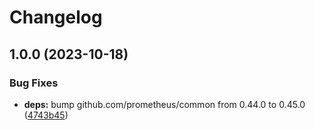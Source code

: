 # Changelog

## 1.0.0 (2023-10-18)


### Bug Fixes

* **deps:** bump github.com/prometheus/common from 0.44.0 to 0.45.0 ([4743b45](https://github.com/soerenschneider/occult/commit/4743b456e7617ec624b15084313561602f18cd5c))
